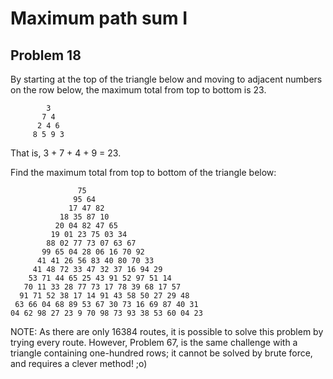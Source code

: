 # Maximum path sum I

## Problem 18
By starting at the top of the triangle below and moving to adjacent numbers on the row below, the maximum total from top to bottom is 23.

            3
           7 4
          2 4 6
         8 5 9 3

That is, 3 + 7 + 4 + 9 = 23.

Find the maximum total from top to bottom of the triangle below:

                   75
                  95 64
                 17 47 82
               18 35 87 10
              20 04 82 47 65
             19 01 23 75 03 34
            88 02 77 73 07 63 67
           99 65 04 28 06 16 70 92
          41 41 26 56 83 40 80 70 33
         41 48 72 33 47 32 37 16 94 29
        53 71 44 65 25 43 91 52 97 51 14
       70 11 33 28 77 73 17 78 39 68 17 57
      91 71 52 38 17 14 91 43 58 50 27 29 48
     63 66 04 68 89 53 67 30 73 16 69 87 40 31
    04 62 98 27 23 9 70 98 73 93 38 53 60 04 23

NOTE: As there are only 16384 routes, it is possible to solve this problem by trying every route. However, Problem 67, is the same challenge with a triangle containing one-hundred rows; it cannot be solved by brute force, and requires a clever method! ;o)
